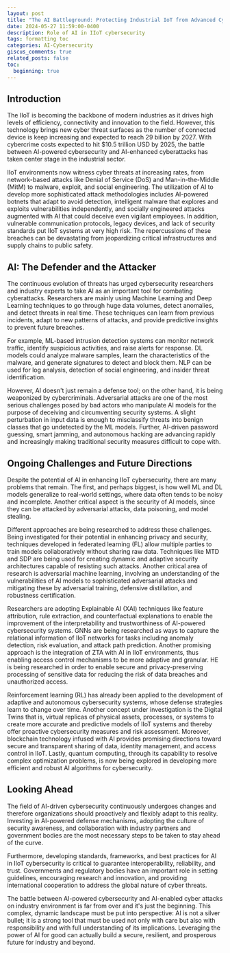 ```yaml
---
layout: post
title: "The AI Battleground: Protecting Industrial IoT from Advanced Cyberattacks"
date: 2024-05-27 11:59:00-0400
description: Role of AI in IIoT cybersecurity
tags: formatting toc
categories: AI-Cybersecurity
giscus_comments: true
related_posts: false
toc:
  beginning: true
---
```


## Introduction

The IIoT is becoming the backbone of modern industries as it drives high levels of efficiency, connectivity and innovation to the field. However, this technology brings new cyber threat surfaces as the number of connected device is keep increasing and expected to reach  29 billion by 2027. With cybercrime costs expected to hit $10.5 trillion USD by 2025, the battle between AI-powered cybersecurity and AI-enhanced cyberattacks has taken center stage in the industrial sector.

IIoT environments now witness cyber threats at increasing rates, from network-based attacks like Denial of Service (DoS) and Man-in-the-Middle (MitM)  to malware, exploit, and social engineering. The utilization of AI to develop more sophisticated attack methodologies includes AI-powered botnets that adapt to avoid detection, intelligent malware that explores and exploits vulnerabilities independently, and socially engineered attacks augmented with AI that could deceive even vigilant employees. In addition, vulnerable communication protocols, legacy devices, and lack of security standards put IIoT systems at very high risk. The repercussions of these breaches can be devastating from jeopardizing critical infrastructures and supply chains to public safety.

## AI: The Defender and the Attacker

The continuous evolution of threats has urged cybersecurity researchers and industry experts to take AI as an important tool for combating cyberattacks. Researchers are mainly using Machine Learning and Deep Learning techniques to go through huge data volumes, detect anomalies, and detect threats in real time. These techniques can learn from previous incidents, adapt to new patterns of attacks, and provide predictive insights to prevent future breaches.

For example, ML-based intrusion detection systems can monitor network traffic, identify suspicious activities, and raise alerts for response. DL models could analyze malware samples, learn the characteristics of the malware, and generate signatures to detect and block them. NLP can be used for log analysis, detection of social engineering, and insider threat identification.

However, AI doesn't just remain a defense tool; on the other hand, it is being weaponized by cybercriminals. Adversarial attacks are one of the most serious challenges posed by bad actors who manipulate AI models for the purpose of deceiving and circumventing security systems. A slight perturbation in input data is enough to misclassify threats into benign classes that go undetected by the ML models. Further, AI-driven password guessing, smart jamming, and autonomous hacking are advancing rapidly and increasingly making traditional security measures difficult to cope with.

## Ongoing Challenges and Future Directions

Despite the potential of AI in enhancing IIoT cybersecurity, there are many problems that remain. The first, and perhaps biggest, is how well ML and DL models generalize to real-world settings, where data often tends to be noisy and incomplete. Another critical aspect is the security of AI models, since they can be attacked by adversarial attacks, data poisoning, and model stealing.

Different approaches are being researched to address these challenges. Being investigated for their potential in enhancing privacy and security, techniques developed in federated learning (FL) allow multiple parties to train models collaboratively without sharing raw data. Techniques like MTD and SDP are being used for creating dynamic and adaptive security architectures capable of resisting such attacks. Another critical area of research is adversarial machine learning, involving an understanding of the vulnerabilities of AI models to sophisticated adversarial attacks and mitigating these by adversarial training, defensive distillation, and robustness certification.

Researchers are adopting Explainable AI (XAI) techniques like feature attribution, rule extraction, and counterfactual explanations to enable the improvement of the interpretability and trustworthiness of AI-powered cybersecurity systems. GNNs are being researched as ways to capture the relational information of IIoT networks for tasks including anomaly detection, risk evaluation, and attack path prediction. Another promising approach is the integration of ZTA with AI in IIoT environments, thus enabling access control mechanisms to be more adaptive and granular. HE is being researched in order to enable secure and privacy-preserving processing of sensitive data for reducing the risk of data breaches and unauthorized access.

Reinforcement learning (RL) has already been applied to the development of adaptive and autonomous cybersecurity systems, whose defense strategies learn to change over time. Another concept under investigation is the Digital Twins that is, virtual replicas of physical assets, processes, or systems to create more accurate and predictive models of IIoT systems and thereby offer proactive cybersecurity measures and risk assessment. Moreover, blockchain technology infused with AI provides promising directions toward secure and transparent sharing of data, identity management, and access control in IIoT. Lastly, quantum computing, through its capability to resolve complex optimization problems, is now being explored in developing more efficient and robust AI algorithms for cybersecurity.

## Looking Ahead

The field of AI-driven cybersecurity continuously undergoes changes and therefore organizations should proactively and flexibly adapt to this reality. Investing in AI-powered defense mechanisms, adopting the culture of security awareness, and collaboration with industry partners and government bodies are the most necessary steps to be taken to stay ahead of the curve.

Furthermore, developing standards, frameworks, and best practices for AI in IIoT cybersecurity is critical to guarantee interoperability, reliability, and trust. Governments and regulatory bodies have an important role in setting guidelines, encouraging research and innovation, and providing international cooperation to address the global nature of cyber threats.

The battle between AI-powered cybersecurity and AI-enabled cyber attacks on industry environment is far from over and it's just the beginning. This complex, dynamic landscape must be put into perspective: AI is not a silver bullet; it is a strong tool that must be used not only with care but also with responsibility and with full understanding of its implications. Leveraging the power of AI for good can actually build a secure, resilient, and prosperous future for industry and beyond.

